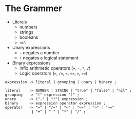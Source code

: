# The Grammer

+ Literals
    - numbers
    - strings
    - booleans
    - `nil`
+ Unary expressions
    - `-` negates a number
    - `!` negates a logical statement
+ Binary expressions
    - Infix arithmetic operators (`+`, `-`, `*`, `/`) 
    - Logic operators (`=`, `/=`, `<`, `<=`, `>`, `>=`)

```
expression -> literal | grouping | unary | binary ; 

literal    -> NUMBER | STRING | "true" | "false" | "nil" ;
grouping   -> "(" expression ")" ;
unary      -> ("-" | "!") expression ;
binary     -> expression operator expression ;
operator   -> "=" | "/=" | "<" | "<=" | ">" | ">=" 
            | "+" | "-" | "*" | "/" ;
```
